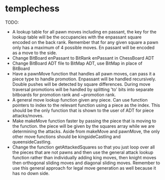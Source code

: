 # templechess

TODO:

- A lookup table for all pawn moves including en passant, the key for
  the lookup table will be the occupancies with the enpassant square
  encoded on the back rank. Remember that for any given square a pawn
  only has a maximum of 4 possible moves. En passant will be encoded
  as a move to the side.
- Change BitBoard enPassant to BitRank enPassant in ChessBoard ADT
- Change BitBoard ADT file to BitMap ADT, use BitMap in place of BitBoard
- Have a pawnMove function that handles all pawn moves, can pass it a
  piece type to handle promotion. Enpassant will be handled recursively.
  Double pushes will be detected by square differences. During move traversal
  promotions will be handled by splitting 'to' bits into separate bitboards for
  promotion rank and ~promotion rank.
- A general move lookup function given any piece. Can use function pointers to
  index to the relevant function using a piece as the index. This should be the only
  function that is shown to the user of ADT for piece attacks/moves.
- Make makeMove function faster by passing the piece that is moving to the function.
  the piece will be given by the squares array while we are determining the attacks.
  Aside from makeMove and pawnMove, the only other move functions should be kingsideCastling
  and queensideCastling.
- Change the function getAttackedSquares so that you just loop over all the pieces that
  are not pawns and then use the general attack lookup function rather than individually
  adding king moves, then knight moves then orthogonal sliding moves and diagonal sliding
  moves. Remember to use this general approach for legal move generation as well because
  it has no down side.